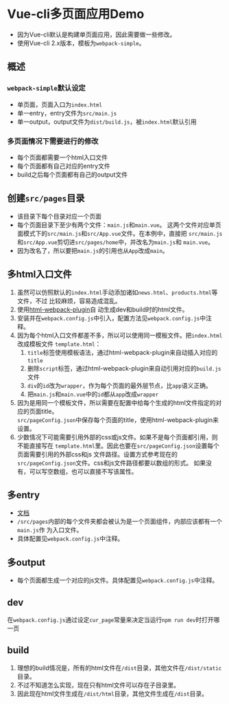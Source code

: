 # Vue-cli多页面应用Demo
* 因为Vue-cli默认是构建单页面应用，因此需要做一些修改。
* 使用Vue-cli 2.x版本，模板为`webpack-simple`。


## 概述
### `webpack-simple`默认设定
* 单页面，页面入口为`index.html`
* 单一entry，entry文件为`src/main.js`
* 单一output，output文件为`dist/build.js`，被`index.html`默认引用

### 多页面情况下需要进行的修改
* 每个页面都需要一个html入口文件
* 每个页面都有自己对应的entry文件
* build之后每个页面都有自己的output文件


## 创建`src/pages`目录
* 该目录下每个目录对应一个页面
* 每个页面目录下至少有两个文件：`main.js`和`main.vue`。
    这两个文件对应单页面模式下的`src/main.js`和`src/App.vue`文件。在本例中，直接把
    `src/main.js`和`src/App.vue`剪切进`src/pages/home`中，并改名为`main.js`和
    `main.vue`。
* 因为改名了，所以要把`main.js`的引用也从`App`改成`main`。


## 多html入口文件
1. 虽然可以仿照默认的`index.html`手动添加诸如`news.html`、`products.html`等文件，不过
比较麻烦，容易造成混乱。
2. 使用[html-webpack-plugin](https://www.npmjs.com/package/html-webpack-plugin)自
动生成dev和build时的html文件。
3. 安装并在`webpack.config.js`中引入，配置方法见`webpack.config.js`中注释。
4. 因为每个html入口文件都差不多，所以可以使用同一模板文件。把`index.html`改成模板文件
`template.html`：
    1. `title`标签使用模板语法，通过html-webpack-plugin来自动插入对应的`title`
    2. 删除`script`标签，通过html-webpack-plugin来自动引用对应的`build.js`文件
    3. `div`的`id`改为`wrapper`，作为每个页面的最外层节点，比`app`语义正确。
    4. 把`main.js`和`main.vue`中的`id`都从`app`改成`wrapper`
5. 因为是用同一个模板文件，所以需要在配置中给每个生成的html文件指定的对应的页面title。  
    `src/pageConfig.json`中保存每个页面的title，使用html-webpack-plugin来设置。
6. 少数情况下可能需要引用外部的css或js文件。如果不是每个页面都引用，则不能直接写在
`template.html`里。因此也要在`src/pageConfig.json`设置每个页面需要引用的外部css和js
文件路径。设置方式参考现在的`src/pageConfig.json`文件。css和js文件路径都要以数组的形式。
如果没有，可以写空数组，也可以直接不写该属性。


## 多entry
* [文档](https://webpack.js.org/concepts/entry-points/#multi-page-application)
* `/src/pages`内部的每个文件夹都会被认为是一个页面组件，内部应该都有一个`main.js`作
为入口文件。
* 具体配置见`webpack.config.js`中注释。


## 多output
* 每个页面都生成一个对应的js文件。具体配置见`webpack.config.js`中注释。


## dev
在`webpack.config.js`通过设定`cur_page`常量来决定当运行`npm run dev`时打开哪一页


## build
1. 理想的build情况是，所有的html文件在`/dist`目录，其他文件在`/dist/static`目录。
2. 不过不知道怎么实现，现在只有html文件可以存在子目录里。
3. 因此现在html文件生成在`/dist/html`目录，其他文件生成在`/dist`目录。
